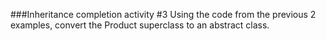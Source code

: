 <!--djw:done-->
###Inheritance completion activity #3
Using the code from the previous 2 examples, convert the Product superclass to 
an abstract class.